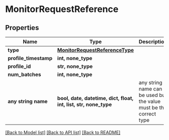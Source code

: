 # MonitorRequestReference


## Properties
Name | Type | Description | Notes
------------ | ------------- | ------------- | -------------
**type** | [**MonitorRequestReferenceType**](MonitorRequestReferenceType.md) |  | [optional] 
**profile_timestamp** | **int, none_type** |  | [optional] 
**profile_id** | **str, none_type** |  | [optional] 
**num_batches** | **int, none_type** |  | [optional] 
**any string name** | **bool, date, datetime, dict, float, int, list, str, none_type** | any string name can be used but the value must be the correct type | [optional]

[[Back to Model list]](../README.md#documentation-for-models) [[Back to API list]](../README.md#documentation-for-api-endpoints) [[Back to README]](../README.md)


